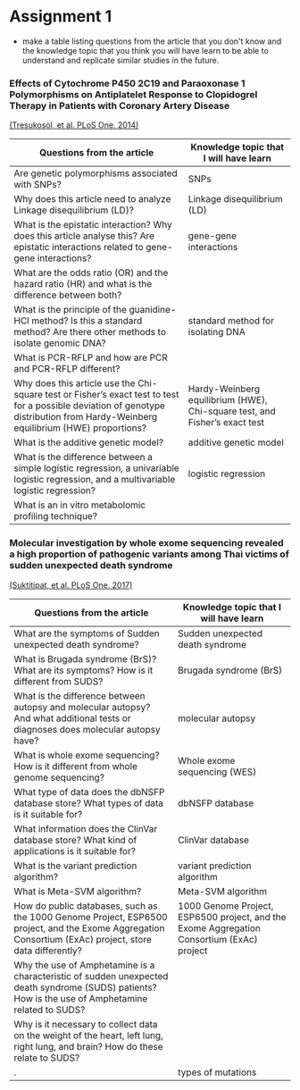 # Assignment __1__
* make a table listing questions from the article that you don't know and the knowledge topic that you think you will have learn to be able to understand and replicate similar studies in the future.

### Effects of Cytochrome P450 2C19 and Paraoxonase 1 Polymorphisms on Antiplatelet Response to Clopidogrel Therapy in Patients with Coronary Artery Disease
[(Tresukosol, et al. PLoS One. 2014)](https://journals.plos.org/plosone/article?id=10.1371/journal.pone.0110188)
  
Questions from the article | Knowledge topic that I will have learn
--------------------------|----------------
Are genetic polymorphisms associated with SNPs? | SNPs
Why does this article need to analyze Linkage disequilibrium (LD)?  | Linkage disequilibrium (LD)
What is the epistatic interaction? Why does this article analyse this? Are epistatic interactions related to gene-gene interactions? | gene-gene interactions
What are the odds ratio (OR) and the hazard ratio (HR) and what is the difference between both? | 
What is the principle of the guanidine-HCl method? Is this a standard method? Are there other methods to isolate genomic DNA? | standard method for isolating DNA
What is PCR-RFLP and how are PCR and PCR-RFLP different? | 
Why does this article use the Chi-square test or Fisher’s exact test to test for a possible deviation of genotype distribution from Hardy-Weinberg equilibrium (HWE) proportions? | Hardy-Weinberg equilibrium (HWE), Chi-square test, and Fisher’s exact test
What is the additive genetic model? | additive genetic model
What is the difference between a simple logistic regression,  a univariable logistic regression, and a multivariable logistic regression? | logistic regression
What is an in vitro metabolomic profiling technique? |



### Molecular investigation by whole exome sequencing revealed a high proportion of pathogenic variants among Thai victims of sudden unexpected death syndrome
[(Suktitipat, et al. PLoS One. 2017)](https://journals.plos.org/plosone/article?id=10.1371/journal.pone.0180056)
  
Questions from the article | Knowledge topic that I will have learn
--------------------------|-------------------
What are the symptoms of Sudden unexpected death syndrome? | Sudden unexpected death syndrome
What is Brugada syndrome (BrS)? What are its symptoms? How is it different from SUDS? | Brugada syndrome (BrS)
What is the difference between autopsy and molecular autopsy? And what additional tests or diagnoses does molecular autopsy have? | molecular autopsy
What is whole exome sequencing? How is it different from whole genome sequencing? | Whole exome sequencing (WES)
What type of data does the dbNSFP database store? What types of data is it suitable for? | dbNSFP database
What information does the ClinVar database store? What kind of applications is it suitable for? | ClinVar database
What is the variant prediction algorithm? | variant prediction algorithm
What is Meta-SVM algorithm? | Meta-SVM algorithm
How do public databases, such as the 1000 Genome Project, ESP6500 project, and the Exome Aggregation Consortium (ExAc) project, store data differently? | 1000 Genome Project, ESP6500 project, and the Exome Aggregation Consortium (ExAc) project
Why the use of Amphetamine is a characteristic of sudden unexpected death syndrome (SUDS) patients? How is the use of Amphetamine related to SUDS? |
Why is it necessary to collect data on the weight of the heart, left lung, right lung, and brain? How do these relate to SUDS? |
 .  | types of mutations
